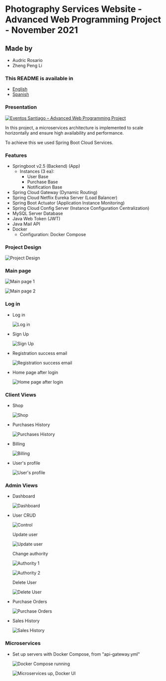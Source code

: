 # Photography Services Website - Advanced Web Programming Project - November 2021

## Made by

- Audric Rosario
- Zheng Peng Li

### This README is available in

- [English](README.md)
- [Spanish](README-ES.md)

### Presentation

[![Eventos Santiago – Advanced Web Programming Project](http://img.youtube.com/vi/tw6RCLD3xQA/0.jpg)](https://www.youtube.com/watch?v=tw6RCLD3xQA&ab_channel=AudricRosario "Eventos Santiago")

In this project, a microservices architecture is implemented to scale horizontally and ensure high availability and performance.

To achieve this we used Spring Boot Cloud Services.

### Features

- Springboot v2.5 (Backend) (App)
  - Instances (3 ea):
    - User Base
    - Purchase Base
    - Notification Base
- Spring Cloud Gateway (Dynamic Routing)
- Spring Cloud Netflix Eureka Server (Load Balancer)
- Spring Boot Actuator (Application Instance Monitoring)
- Spring Cloud Config Server (Instance Configuration Centralization)
- MySQL Server Database
- Java Web Token (JWT)
- Java Mail API
- Docker
  - Configuration: Docker Compose

### Project Design

![Project Design](readme/0-project-design.png)

### Main page

![Main page 1](readme/1-main-page.png)

![Main page 2](readme/2-main-page-2.png)

### Log in

- Log in

  ![Log in](readme/3-login.png)

- Sign Up

  ![Sign Up](readme/4-signup.png)

- Registration success email

  ![Registration success email](readme/5-mail-successful-signup.png)

- Home page after login

  ![Home page after login](readme/6-main-page-signup.png)

### Client Views

- Shop

  ![Shop](readme/7-shop-client.png)

- Purchases History

  ![Purchases History](readme/8-client-history.png)

- Billing

  ![Billing](readme/9-billing.png)

- User's profile

  ![User's profile](readme/10-profile.png)

### Admin Views

- Dashboard

  ![Dashboard](readme/11-admin-dashboard.png)

- User CRUD

  ![Control](readme/12-admin-user-control.png)

  Update user

  ![Update user](readme/13-change-user.png)

  Change authority

  ![Authority 1](readme/14-authority.png)

  ![Authority 2](readme/15-authority-changed.png)

  Delete User

  ![Delete User](readme/16-delete-user.png)

- Purchase Orders

  ![Purchase Orders](readme/17-orders.png)

- Sales History

  ![Sales History](readme/18-sales-history.png)

### Microservices

- Set up servers with Docker Compose, from "api-gateway.yml"

  ![Docker Compose running](readme/19-setting-up-microservices.png)

  ![Microservices up, Docker UI](readme/20-microservices.png)
